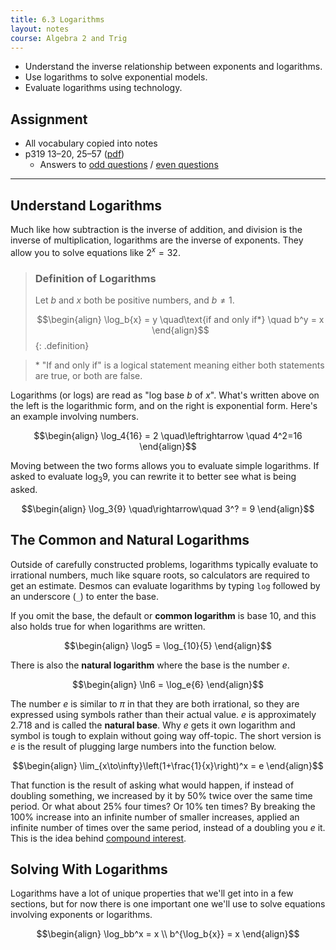 ```yaml
---
title: 6.3 Logarithms
layout: notes
course: Algebra 2 and Trig
---
```


- Understand the inverse relationship between exponents and logarithms.
- Use logarithms to solve exponential models.
- Evaluate logarithms using technology.

## Assignment

- All vocabulary copied into notes
- p319 13–20, 25–57 ([pdf](./pdf/alg2-practice-0603.pdf))
  - Answers to [odd questions](../misc/alg2-odd-answers.pdf) / [even questions](../misc/alg2-even-answers.pdf)

---

## Understand Logarithms

Much like how subtraction is the inverse of addition, and division is the inverse of multiplication, logarithms are the inverse of exponents. They allow you to solve equations like ${2^x}=32$.

> ### Definition of Logarithms
>
> Let $b$ and $x$ both be positive numbers, and $b\neq1$.
>
> $$\begin{align}
> \log_b{x} = y \quad\text{if and only if*} \quad b^y = x
> \end{align}$$
{: .definition}

> \* "If and only if" is a logical statement meaning either both statements are true, or both are false.

Logarithms (or logs) are read as "log base $b$ of $x$". What's written above on the left is the logarithmic form, and on the right is exponential form. Here's an example involving numbers.

$$\begin{align}
\log_4{16} = 2 \quad\leftrightarrow \quad 4^2=16
\end{align}$$

Moving between the two forms allows you to evaluate simple logarithms. If asked to evaluate $\log_3{9}$, you can rewrite it to better see what is being asked.

$$\begin{align}
\log_3{9} \quad\rightarrow\quad 3^? = 9
\end{align}$$

## The Common and Natural Logarithms

Outside of carefully constructed problems, logarithms typically evaluate to irrational numbers, much like square roots, so calculators are required to get an estimate. Desmos can evaluate logarithms by typing `log` followed by an underscore (`_`) to enter the base.

If you omit the base, the default or **common logarithm** is base $10$, and this also holds true for when logarithms are written.

$$\begin{align}
\log5 = \log_{10}{5}
\end{align}$$

There is also the **natural logarithm** where the base is the number $e$.

$$\begin{align}
\ln6 = \log_e{6}
\end{align}$$

The number $e$ is similar to $\pi$ in that they are both irrational, so they are expressed using symbols rather than their actual value. $e$ is approximately $2.718$ and is called the **natural base**. Why $e$ gets it own logarithm and symbol is tough to explain without going way off-topic. The short version is $e$ is the result of plugging large numbers into the function below.

$$\begin{align}
\lim_{x\to\infty}\left(1+\frac{1}{x}\right)^x = e
\end{align}$$

That function is the result of asking what would happen, if instead of doubling something, we increased by it by $50\%$ twice over the same time period. Or what about $25\%$ four times? Or $10\%$ ten times? By breaking the $100\%$ increase into an infinite number of smaller increases, applied an infinite number of times over the same period, instead of a doubling you $e$ it. This is the idea behind [compound interest](https://en.wikipedia.org/wiki/E_(mathematical_constant)#Compound_interest).

## Solving With Logarithms

Logarithms have a lot of unique properties that we'll get into in a few sections, but for now there is one important one we'll use to solve equations involving exponents or logarithms.

$$\begin{align}
\log_bb^x = x \\
b^{\log_b{x}} = x
\end{align}$$

